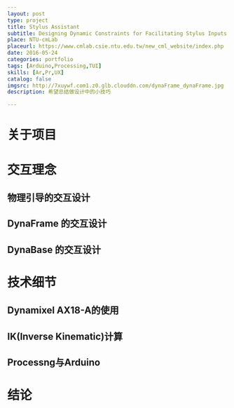 ```yaml
---
layout: post
type: project
title: Stylus Assistant
subtitle: Designing Dynamic Constraints for Facilitating Stylus Inputs on Portable Displays
place: NTU-cmLab
placeurl: https://www.cmlab.csie.ntu.edu.tw/new_cml_website/index.php
date: 2016-05-24
categories: portfolio
tags: [Arduino,Processing,TUI]
skills: [Ar,Pr,UX]
catalog: false
imgsrc: http://7xuywf.com1.z0.glb.clouddn.com/dynaFrame_dynaFrame.jpg
description: 希望总结做设计中的小技巧

---
```

# 关于项目


# 交互理念
## 物理引导的交互设计
## DynaFrame 的交互设计
## DynaBase 的交互设计

# 技术细节
## Dynamixel AX18-A的使用
## IK(Inverse Kinematic)计算
## Processng与Arduino

# 结论


